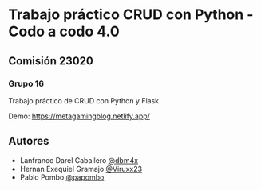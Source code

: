 # Trabajo práctico CRUD con Python - Codo a codo 4.0

## Comisión 23020

### Grupo 16

Trabajo práctico de CRUD con Python y Flask.

Demo: https://metagamingblog.netlify.app/

## Autores

- Lanfranco Darel Caballero [@dbm4x](https://www.github.com/dbm4x)
- Hernan Exequiel Gramajo [@Viruxx23](https://github.com/Viruxx23)
- Pablo Pombo [@papombo](https://github.com/papombo)
